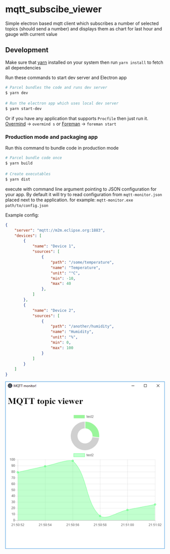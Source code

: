 # mqtt_subscibe_viewer
Simple electron based mqtt client which subscribes a number of selected topics (should send a number) and displays them as chart for last hour and gauge with current value

## Development
Make sure that [yarn](https://yarnpkg.com/lang/en/docs/install) installed on your system then run `yarn install` to fetch all dependencies

Run these commands to start dev server and Electron app
``` bash
# Parcel bundles the code and runs dev server
$ yarn dev

# Run the electron app which uses local dev server
$ yarn start-dev
```

Or if you have any application that supports `Procfile` then just run it. [Overmind](https://github.com/DarthSim/overmind) -> `overmind s` or [Foreman](https://github.com/ddollar/foreman) -> `foreman start`


### Production mode and packaging app
Run this command to bundle code in production mode
``` bash
# Parcel bundle code once
$ yarn build

# Create executables
$ yarn dist
```

execute with command line argument pointing to JSON configuration for your app. By default it will try to read configuration from `mqtt-monitor.json` placed next to the application.
for example: `mqtt-monitor.exe path/to/config.json`

Example config:

```json
{
    "server": "mqtt://m2m.eclipse.org:1883",
    "devices": [
        {
            "name": "Device 1",
            "sources": [
                {
                    "path": "/some/temperature",
                    "name": "Temperature",
                    "unit": "°C",
                    "min": -10,
                    "max": 40
                },
            ]
        },
        {
            "name": "Device 2",
            "sources": [
                {
                    "path": "/another/humidity",
                    "name": "Humidity",
                    "unit": "%",
                    "min": 0,
                    "max": 100
                }
            ]
        }
    ]
}
```

![alt text](mqtt_mon.png)